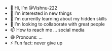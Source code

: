 - 👋 Hi, I’m @Vishnu-222
- 👀 I’m interested in new things
- 🌱 I’m currently learning about my hidden skills 
- 💞️ I’m looking to collaborate with great people
- 📫 How to reach me ... social media
- 😄 Pronouns: ...
- ⚡ Fun fact: never give up

<!---
Vishnu-222/Vishnu-222 is a ✨ special ✨ repository because its `README.md` (this file) appears on your GitHub profile.
You can click the Preview link to take a look at your changes.
--->
